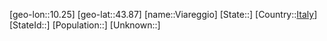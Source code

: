 ﻿---
location: [43.87,10.25]
type: City
tags:
- geo/City


SpocWebEntityId: 35270
isDeleted: false
confidential: public

---
[geo-lon::10.25]
[geo-lat::43.87]
[name::Viareggio]
[State::]
[Country::[Italy](geo/Continent/Europe/Italy.md)]
[StateId::]
[Population::]
[Unknown::]


